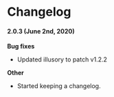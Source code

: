 # Changelog

#### 2.0.3 (June 2nd, 2020)

**Bug fixes**
- Updated illusory to patch v1.2.2  

**Other**
- Started keeping a changelog. 
